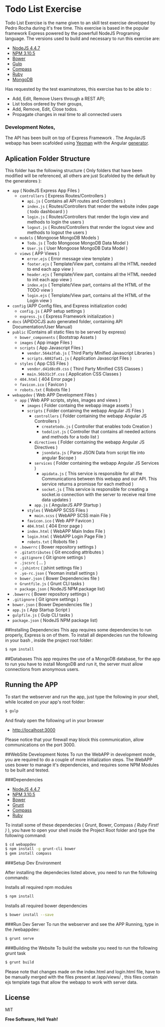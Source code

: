 # Todo List Exercise


Todo List Exercise is the name given to an skill test exercise developed by Pedro Rocha during it's free time.
This exercise is based in the popular framework Express powered by the powerfull NodeJS Programing language. The versions used to build and necessary to run this exercise are:

  - [NodeJS 4.4.7][nodejs]
  - [NPM 3.10.5][npm]
  - [Bower][bower]
  - [Gulp][gulp]
  - [Compass][compass]
  - [Ruby][ruby]
  - [MongoDB][mongo]

Has requested by the test examinatores, this exercise has to be able to :

  - Add, Edit, Remove Users through a REST API;
  - List todos ordered by their groups,
  - Add, Remove, Edit, Close todos.
  - Propagate changes in real time to all connected users


### Development Notes,
The API has been built on top of Express Framework .
The AngularJS webapp has been scafolded using [Yeoman][yo] with the Angular [generator][yoangular].



## Aplication Folder Structure

This folder has the following structure ( Only folders that have been modified will be referenced, all others are just Scafolded by the default by the generatores ):
  - `app` ( NodeJS Express App Files )
    -  `controllers` ( Express Routes/Controllers )
        -  `api.js` ( Contains all API routes and Controllers )
        -  `index.js` ( Routes/Controllers that render the website index page ( todo dashboard ) )
        -  `login.js` ( Routes/Controllers that render the login view and methods to login the users )
        -  `logout.js` ( Routes/Controllers that render the logout view and methods to logout the users )
    -  `models` ( Mongoose MongoDB Models )
        -  `Todo.js` ( Todo Mongoose MongoDB Data Model  )
        -  `User.js` ( User Mongoose MongoDB Data Model  )
    -  `views` ( APP Views )
        -  `error.ejs` ( Error message view template  )
        -  `footer.ejs` ( Template/View part, contains all the HTML needed to end each app view )
        -  `header.ejs` ( Template/View part, contains all the HTML needed to init each app view )
        -  `index.ejs` (  Template/View part, contains all the HTML of the TODO view )
        -  `login.ejs` (  Template/View part, contains all the HTML of the Login view )
 - `config` (APP Config files, and Express initialization code)
    -  `config.js` ( APP setup settings )
    -  `express.js` ( Express Framework initialization )
 - `docs` (APIDOCJS auto generated folder, containing API Documentation/User Manual)
 - `public` (Contains all static files to be served by express)
    -  `bower_components` ( Bootstrap Assets )
    -  `images` ( App image Files )
    -  `scripts` ( App Javascript Files )
        -  `vendor.564a3fab.js` ( Third Party Minified Javascript Libraries )
        -  `scripts.6082fa41.js` ( Application Javascript Files )
    -  `styles` ( App CSS Files )
        -  `vendor.d41d8cd9.css` ( Third Party Minified CSS Classes )
        -  `main.56b31c3f.css` ( Application CSS Classes )
    -  `404.html` ( 404 Error page )
    -  `favicon.ico` ( Favicon )
    -  `robots.txt` ( Robots file )
 - `webappdev` ( Web APP Development Files )
    -  `app` ( Web APP scripts, styles, images and views )
        -  `images` ( Folder containg the webapp image assets )
        -  `scripts` ( Folder containing the webapp Angular JS Files )
            -  `controllers` ( Folder containing the webapp Angular JS Controllers )
                -  `createtodo.js` ( Controller that enables todo Creation )
                -  `todolist.js` ( Controller that contains all needed actions and methods for a todo list )
            -  `directives` ( Folder containing the webapp Angular JS Directives )
                -  `jsondata.js` ( Parse JSON Data from script file into angular $scope  )
            -  `services` ( Folder containing the webapp Angular JS Services )
                -  `apidata.js` ( This service is responsible for all the Communications between this webapp and our API. This service returns a promisse for each method )
                -  `socket.js` ( This service is responsible for creating a socket.io connection with the server to receive real time data updates )
            -  `app.js` ( AngularJS APP Startup   )
        -  `styles` ( WebAPP SCSS Files )
            -  `main.scss` ( WebAPP SCSS main File )
        -  `favicon.ico` ( Web APP Favicon )
        -  `404.html` ( 404 Error page )
        -  `index.html` ( WebAPP Main Index File )
        -  `login.html` ( WebAPP Login Page File )
        -  `robots.txt` ( Robots file )
    -  `.bowerrc` ( Bower repository settings )
    -  `.gitattributes` ( Git encoding attributes )
    -  `.gitignore` ( Git ignore settings )
    -  `.jscsrc` ( ... )
    -  `.jshintrc` ( jshint settings file )
    -  `.yo-rc.json` ( Yeoman install settings )
    -  `bower.json` ( Bower Dependencies file )
    -  `Gruntfile.js` ( Grunt CLI tasks )
    -  `package.json` ( NodeJS NPM package list)
 -  `.bowerrc` ( Bower repository settings )
 -  `.gitignore` ( Git ignore settings )
 -  `bower.json` ( Bower Dependencies file )
 -  `app.js` ( App Startup Script )
 -  `gulpfile.js` ( Gulp CLI tasks )
 -  `package.json` ( NodeJS NPM package list)



##Installing Dependencies
This app requires some dependencies to run properly, Express is on of them.
To install all dependecies run the following in your bash , inside the project root folder:


```sh
$ npm install
```



##Databases
This app requires the use of a MongoDB database, for the app to run you have to install MongoDB and run it, the server must allow connections from anonymous users.



## Running the APP

To start the webserver and run the app, just type the following in your shell, while located on your app's root folder:

```sh
$ gulp
```

And finaly open the following url in your browser

 - [http://localhost:3000][localhost]

Please notice that your firewall may block this communication, allow communications on the port 3000.




##WebSite Development Notes
To run the WebAPP in development mode, you are required to do a couple of more initialization steps.
The WebAPP uses bower to manage it's dependencies, and requires some NPM Modules to be built and tested.

###Dependencies

  - [NodeJS 4.4.7][nodejs]
  - [NPM 3.10.5][npm]
  - [Bower][bower]
  - [Grunt][grunt]
  - [Compass][compass]
  - [Ruby][ruby]

To install some of these dependecies ( Grunt, Bower, Compass *( Ruby First! )* ), you have to open your shell inside the Project Root folder and type the following command:


```sh
$ cd webappdev
$ npm install -g grunt-cli bower
$ gem install compass

```

###Setup Dev Environment

After installing the dependecies listed above, you need to run the following commands:

Installs all required npm modules

```sh
$ npm install
```

Installs all required bower dependencies

```sh
$ bower install --save
```

###Run Dev Server
To run the webserver and see the APP Running, type in the <Project Root>/webappdev:

```sh
$ grunt serve
```

###Building the Website
To build the website you need to run the following grunt task

```sh
$ grunt build
```

Please note that changes made on the index.html and login.html file, have to be manually merged with the files present at <ProjectRoot>/app/views/ , this files contain ejs template tags that allow the webapp to work with server data.







License
----

MIT


**Free Software, Hell Yeah!**

[//]: # (These are reference links used in the body of this note and get stripped out when the markdown processor does its job. There is no need to format nicely because it shouldn't be seen. Thanks SO - http://stackoverflow.com/questions/4823468/store-comments-in-markdown-syntax)


   [mongo]: <https://www.mongodb.com/>
   [yo]: <http://yeoman.io>
   [yoangular]: <https://github.com/yeoman/generator-angular#readme>
   [localhost]: <http://localhost:3000>
   [nodejs]: <https://nodejs.org/en/>
   [npm]: <https://www.npmjs.com/>
   [bower]: <https://bower.io/>
   [gulp]: <http://gulpjs.com/>
   [grunt]: <http://gruntjs.com/>
   [compass]: <https://rubygems.org/gems/compass/versions/1.0.3>
   [ruby]: <http://rubyinstaller.org/downloads/>
